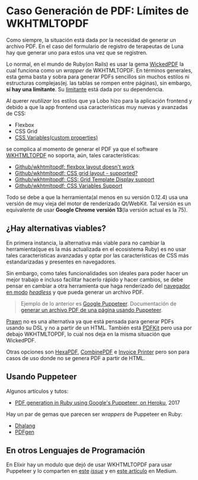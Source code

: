 # Caso Generación de PDF: Límites de WKHTMLTOPDF
Como siempre, la situación está dada por la necesidad de generar un archivo PDF. En el caso del formulario de registro de terapeutas de Luna hay que generar uno para estos una vez que se registren.

Lo normal, en el mundo de Ruby(on Rails) es usar la gema [WickedPDF](https://github.com/mileszs/wicked_pdf/) la cual funciona como un *wrapper* de WKHTMLTOPDF. En términos generales, esta gema basta y sobra para generar PDFs sencillos sin muchos estilos ni estructuras complejas(ej. las tablas se rompen entre páginas), sin embargo, **sí hay una limitante**. Su [limitante](https://github.com/mileszs/wicked_pdf/issues/750#issuecomment-403616774) está dada por su dependencia.

Al querer *reutilizar* los estilos que ya Lobo hizo para la aplicación frontend y debido a que la app frontend usa características muy nuevas y avanzadas de CSS:


- Flexbox
- CSS Grid
- [CSS Variables(custom properties)](https://developer.mozilla.org/en-US/docs/Web/CSS/Using_CSS_custom_properties)

se complica al momento de generar el PDF ya que el software [WKHTMLTOPDF](https://wkhtmltopdf.org/) no soporta, aún, tales características:


- [Github/wkhtmltopdf: flexbox layout doesn't work](https://github.com/wkhtmltopdf/wkhtmltopdf/issues/1522)
- [Github/wkhtmltopdf: CSS grid layout - supported?](https://github.com/wkhtmltopdf/wkhtmltopdf/issues/3661)
- [Github/wkhtmltopdf: CSS: Grid Template Display support](https://github.com/wkhtmltopdf/wkhtmltopdf/issues/3964)
- [Github/wkhtmltopdf: CSS Variables Support](https://github.com/wkhtmltopdf/wkhtmltopdf/issues/3253)

Todo se debe a que la herramienta(al menos en su versión 0.12.4) usa una versión de muy vieja del motor de renderizado Qt/WebKit. Tal versión es un equivalente de usar **Google Chrome versión 13**(la versión actual es la 75).

## ¿Hay alternativas viables?

En primera instancia, la alternativa más viable para no cambiar la herramienta(que es la más actualizada en el ecosistema Ruby) es no usar tales características avanzadas y optar por las características de CSS más estandarizadas y presentes en navegadores.

Sin embargo, como tales funcionalidades son ideales para poder hacer un mejor trabajo e incluso facilitar hacerlo rápido y hacer cambios,  se debe pensar en cambiar a otra herramienta que haga renderizado del [navegador en modo](https://developers.google.com/web/updates/2017/04/headless-chrome) [*headless*](https://developers.google.com/web/updates/2017/04/headless-chrome) y que pueda generar un archivo PDF.


> Ejemplo de lo anterior es [Google Puppeteer](https://github.com/GoogleChrome/puppeteer). Documentación de [generar un archivo PDF de una página usando Puppeteer](https://pptr.dev/#?product=Puppeteer&version=v1.18.1&show=api-pagepdfoptions).

[Prawn](https://github.com/prawnpdf/prawn) no es una alternativa ya que está pensada para generar PDFs usando su DSL y no a partir de un HTML. También está [PDFKit](https://github.com/pdfkit/pdfkit) pero usa por debajo WKHTMLTOPDF, lo cual nos deja en la misma situación que WickedPDF.

Otras opciones son [HexaPDF](https://github.com/gettalong/hexapdf), [CombinePDF](https://github.com/boazsegev/combine_pdf) e [Invoice Printer](https://github.com/strzibny/invoice_printer) pero son para casos de uso donde no se genera PDF a partir de HTML.

## Usando Puppeteer

Algunos artículos y tutos:

- [PDF generation in Ruby using Google's Puppeteer, on Heroku](https://www.forsbergplustwo.com/blogs/news/pdf-generation-with-chrome-headless-in-ruby-using-puppeteer-on-heroku), 2017

Hay un par de gemas que parecen ser *wrappers* de Puppeteer en Ruby:

- [Dhalang](https://github.com/NielsSteensma/Dhalang)
- [PDFgen](https://github.com/romaimperator/pdfgen)
## En otros Lenguajes de Programación

En Elixir hay un modulo que dejó de usar WKHTMLTOPDF para usar Puppeteer y lo comparten en [este](https://github.com/richeterre/jumubase/issues/11) [*issue*](https://github.com/richeterre/jumubase/issues/11) y en [este artículo](https://medium.com/coletiv-stories/puppeteer-vs-wkhtmltopdf-and-why-i-created-a-new-module-9466eb1db7d1) en Medium.

